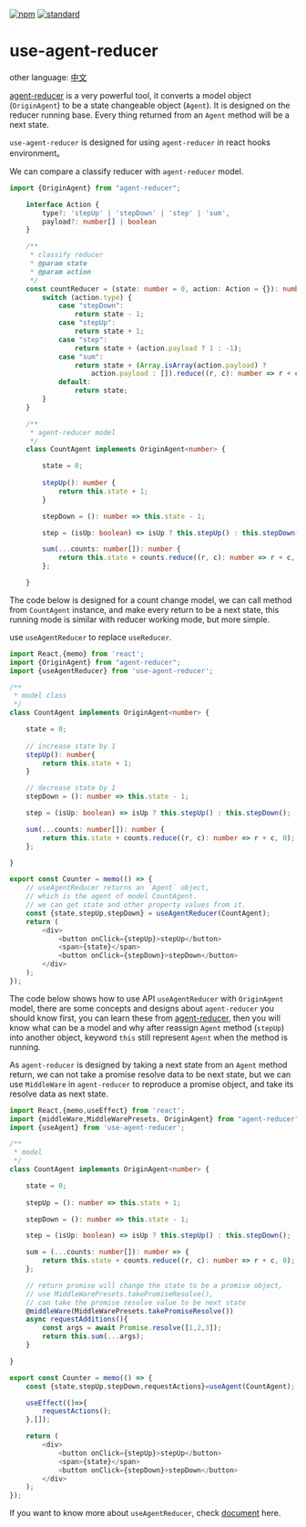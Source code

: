 [![npm][npm-image]][npm-url]
[![standard][standard-image]][standard-url]

[npm-image]: https://img.shields.io/npm/v/use-agent-reducer.svg?style=flat-square
[npm-url]: https://www.npmjs.com/package/use-agent-reducer
[standard-image]: https://img.shields.io/badge/code%20style-standard-brightgreen.svg?style=flat-square
[standard-url]: http://npm.im/standard

# use-agent-reducer

 other language: [中文](https://github.com/filefoxper/use-agent-reducer/blob/master/README_zh.md)

[agent-reducer](https://www.npmjs.com/package/agent-reducer) is a very powerful tool, it converts a model object (`OriginAgent`) to be a state changeable object (`Agent`). It is designed on the reducer running base. Every thing returned from an `Agent` method will be a next state.

`use-agent-reducer` is designed for using `agent-reducer` in react hooks environment。

We can compare a classify reducer with `agent-reducer` model.

```typescript
import {OriginAgent} from "agent-reducer";

    interface Action {
        type?: 'stepUp' | 'stepDown' | 'step' | 'sum',
        payload?: number[] | boolean
    }

    /**
     * classify reducer
     * @param state
     * @param action
     */
    const countReducer = (state: number = 0, action: Action = {}): number => {
        switch (action.type) {
            case "stepDown":
                return state - 1;
            case "stepUp":
                return state + 1;
            case "step":
                return state + (action.payload ? 1 : -1);
            case "sum":
                return state + (Array.isArray(action.payload) ?
                    action.payload : []).reduce((r, c): number => r + c, 0);
            default:
                return state;
        }
    }

    /**
     * agent-reducer model
     */
    class CountAgent implements OriginAgent<number> {

        state = 0;
        
        stepUp(): number { 
            return this.state + 1;
        }

        stepDown = (): number => this.state - 1;

        step = (isUp: boolean) => isUp ? this.stepUp() : this.stepDown();

        sum(...counts: number[]): number {
            return this.state + counts.reduce((r, c): number => r + c, 0);
        };

    }
```

The code below is designed for a count change model, we can call method from `CountAgent` instance, and make every return to be a next state, this running mode is similar with reducer working mode, but more simple.


use `useAgentReducer` to replace `useReducer`.

```typescript
import React,{memo} from 'react';
import {OriginAgent} from "agent-reducer";
import {useAgentReducer} from 'use-agent-reducer';

/**
 * model class
 */
class CountAgent implements OriginAgent<number> {

    state = 0;
        
    // increase state by 1
    stepUp(): number{ 
        return this.state + 1;
    }

    // decrease state by 1
    stepDown = (): number => this.state - 1;

    step = (isUp: boolean) => isUp ? this.stepUp() : this.stepDown();

    sum(...counts: number[]): number {
        return this.state + counts.reduce((r, c): number => r + c, 0);
    };

}

export const Counter = memo(() => {
    // useAgentReducer returns an `Agent` object,
    // which is the agent of model CountAgent.
    // we can get state and other property values from it.
    const {state,stepUp,stepDown} = useAgentReducer(CountAgent);
    return (
        <div>
            <button onClick={stepUp}>stepUp</button>
            <span>{state}</span>
            <button onClick={stepDown}>stepDown</button>
        </div>
    );
});
```

The code below shows how to use API `useAgentReducer` with `OriginAgent` model, there are some concepts and designs about `agent-reducer` you should know first, you can learn these from [agent-reducer](https://github.com/filefoxper/agent-reducer/blob/master/documents/en/index.md), then you will know what can be a model and why after reassign `Agent` method (`stepUp`) into another object, keyword `this` still represent `Agent` when the method is running.

As `agent-reducer` is designed by taking a next state from an `Agent` method return, we can not take a promise resolve data to be next state, but we can use `MiddleWare` in `agent-reducer` to reproduce a promise object, and take its resolve data as next state.

```typescript
import React,{memo,useEffect} from 'react';
import {middleWare,MiddleWarePresets, OriginAgent} from "agent-reducer";
import {useAgent} from 'use-agent-reducer';

/**
 * model
 */
class CountAgent implements OriginAgent<number> {

    state = 0;
        
    stepUp = (): number => this.state + 1;

    stepDown = (): number => this.state - 1;

    step = (isUp: boolean) => isUp ? this.stepUp() : this.stepDown();

    sum = (...counts: number[]): number => {
        return this.state + counts.reduce((r, c): number => r + c, 0);
    };

    // return promise will change the state to be a promise object,
    // use MiddleWarePresets.takePromiseResolve(),
    // can take the promise resolve value to be next state
    @middleWare(MiddleWarePresets.takePromiseResolve())
    async requestAdditions(){
        const args = await Promise.resolve([1,2,3]);
        return this.sum(...args);
    }

}

export const Counter = memo(() => {
    const {state,stepUp,stepDown,requestActions}=useAgent(CountAgent);

    useEffect(()=>{
        requestActions();
    },[]);

    return (
        <div>
            <button onClick={stepUp}>stepUp</button>
            <span>{state}</span>
            <button onClick={stepDown}>stepDown</button>
        </div>
    );
});
```
If you want to know more about `useAgentReducer`, check [document](https://filefoxper.github.io/use-agent-reducer/#/) here.